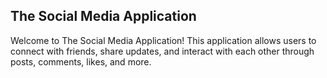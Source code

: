 ## The Social Media Application

Welcome to The Social Media Application! This application allows users to connect with friends, share updates, and interact with each other through posts, comments, likes, and more.
